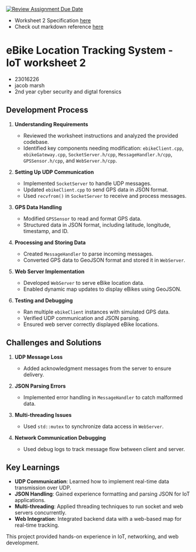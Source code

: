 [![Review Assignment Due Date](https://classroom.github.com/assets/deadline-readme-button-22041afd0340ce965d47ae6ef1cefeee28c7c493a6346c4f15d667ab976d596c.svg)](https://classroom.github.com/a/R5HJg_0V)


* Worksheet 2 Specification [here](https://xerte.uwe.ac.uk/USER-FILES/8660-me-perezhernandez-site/media/iot-2425-graded-worksheet-2.pdf)
* Check out markdown reference [here](https://www.markdownguide.org/basic-syntax/)

# eBike Location Tracking System - IoT worksheet 2

- 23016226
- jacob marsh
- 2nd year cyber security and digtal forensics

## Development Process

1. **Understanding Requirements**  
   - Reviewed the worksheet instructions and analyzed the provided codebase.
   - Identified key components needing modification: `ebikeClient.cpp`, `ebikeGateway.cpp`, `SocketServer.h/cpp`, `MessageHandler.h/cpp`, `GPSSensor.h/cpp`, and `WebServer.h/cpp`.

2. **Setting Up UDP Communication**  
   - Implemented `SocketServer` to handle UDP messages.
   - Updated `ebikeClient.cpp` to send GPS data in JSON format.
   - Used `recvfrom()` in `SocketServer` to receive and process messages.

3. **GPS Data Handling**  
   - Modified `GPSSensor` to read and format GPS data.
   - Structured data in JSON format, including latitude, longitude, timestamp, and ID.

4. **Processing and Storing Data**  
   - Created `MessageHandler` to parse incoming messages.
   - Converted GPS data to GeoJSON format and stored it in `WebServer`.

5. **Web Server Implementation**  
   - Developed `WebServer` to serve eBike location data.
   - Enabled dynamic map updates to display eBikes using GeoJSON.

6. **Testing and Debugging**  
   - Ran multiple `ebikeClient` instances with simulated GPS data.
   - Verified UDP communication and JSON parsing.
   - Ensured web server correctly displayed eBike locations.

## Challenges and Solutions

1. **UDP Message Loss**  
   - Added acknowledgment messages from the server to ensure delivery.

2. **JSON Parsing Errors**  
   - Implemented error handling in `MessageHandler` to catch malformed data.

3. **Multi-threading Issues**  
   - Used `std::mutex` to synchronize data access in `WebServer`.

4. **Network Communication Debugging**  
   - Used debug logs to track message flow between client and server.

## Key Learnings

- **UDP Communication**: Learned how to implement real-time data transmission over UDP.
- **JSON Handling**: Gained experience formatting and parsing JSON for IoT applications.
- **Multi-threading**: Applied threading techniques to run socket and web servers concurrently.
- **Web Integration**: Integrated backend data with a web-based map for real-time tracking.

This project provided hands-on experience in IoT, networking, and web development.
